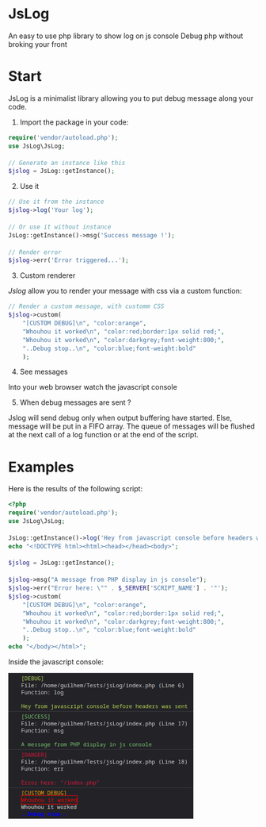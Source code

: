 # JsLog
An easy to use php library to show log on js console
Debug php without broking your front

# Start
JsLog is a minimalist library allowing you to put debug message along your code.
1. Import the package in your code:
```php
require('vendor/autoload.php');
use JsLog\JsLog;

// Generate an instance like this
$jslog = JsLog::getInstance();
```

2. Use it
```php
// Use it from the instance
$jslog->log('Your log');

// Or use it without instance
JsLog::getInstance()->msg('Success message !');

// Render error
$jslog->err('Error triggered...');
```
3. Custom renderer

*Jslog* allow you to render your message with css via a custom function:

```php
// Render a custom message, with customm CSS
$jslog->custom(
	"[CUSTOM DEBUG]\n", "color:orange",
	"Whouhou it worked\n", "color:red;border:1px solid red;",
	"Whouhou it worked\n", "color:darkgrey;font-weight:800;",
	"..Debug stop..\n", "color:blue;font-weight:bold"
	);
```

4. See messages

Into your web browser watch the javascript console

5. When debug messages are sent ?


Jslog will send debug only when output buffering have started. Else, message will be put in a FIFO array.
The queue of messages will be flushed at the next call of a log function or at the end of the script.

# Examples
Here is the results of the following script:
```php
<?php
require('vendor/autoload.php');
use JsLog\JsLog;

JsLog::getInstance()->log('Hey from javascript console before headers was sent');
echo "<!DOCTYPE html><html><head></head><body>";

$jslog = JsLog::getInstance();

$jslog->msg("A message from PHP display in js console");
$jslog->err("Error here: \"" . $_SERVER['SCRIPT_NAME'] . '"');
$jslog->custom(
	"[CUSTOM DEBUG]\n", "color:orange",
	"Whouhou it worked\n", "color:red;border:1px solid red;",
	"Whouhou it worked\n", "color:darkgrey;font-weight:800;",
	"..Debug stop..\n", "color:blue;font-weight:bold"
	);
echo "</body></html>";
```
Inside the javascript console:

![](imgs/rendered_logs.png)
